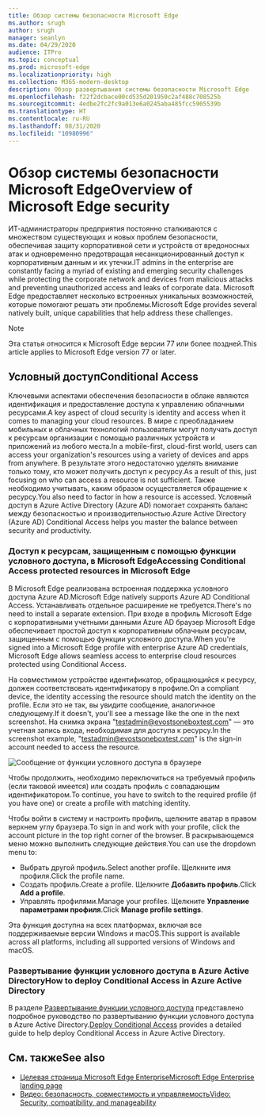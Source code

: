 ```yaml
---
title: Обзор системы безопасности Microsoft Edge
ms.author: srugh
author: srugh
manager: seanlyn
ms.date: 04/29/2020
audience: ITPro
ms.topic: conceptual
ms.prod: microsoft-edge
ms.localizationpriority: high
ms.collection: M365-modern-desktop
description: Обзор развертывания системы безопасности Microsoft Edge
ms.openlocfilehash: f22f2dcbace00cd535d201950c2af488c708525b
ms.sourcegitcommit: 4edbe2fc2fc9a013e6a0245aba485fcc5905539b
ms.translationtype: HT
ms.contentlocale: ru-RU
ms.lasthandoff: 08/31/2020
ms.locfileid: "10980996"
---
```

# <span data-ttu-id="c5539-103">Обзор системы безопасности Microsoft Edge</span><span class="sxs-lookup"><span data-stu-id="c5539-103">Overview of Microsoft Edge security</span></span>
  
<span data-ttu-id="c5539-104">ИТ-администраторы предприятия постоянно сталкиваются с множеством существующих и новых проблем безопасности, обеспечивая защиту корпоративной сети и устройств от вредоносных атак и одновременно предотвращая несанкционированный доступ к корпоративным данным и их утечки.</span><span class="sxs-lookup"><span data-stu-id="c5539-104">IT admins in the enterprise are constantly facing a myriad of existing and emerging security challenges while protecting the corporate network and devices from malicious attacks and preventing unauthorized access and leaks of corporate data.</span></span> <span data-ttu-id="c5539-105">Microsoft Edge предоставляет несколько встроенных уникальных возможностей, которые помогают решать эти проблемы.</span><span class="sxs-lookup"><span data-stu-id="c5539-105">Microsoft Edge provides several natively built, unique capabilities that help address these challenges.</span></span>

> [!NOTE]
> <span data-ttu-id="c5539-106">Эта статья относится к Microsoft Edge версии 77 или более поздней.</span><span class="sxs-lookup"><span data-stu-id="c5539-106">This article applies to Microsoft Edge version 77 or later.</span></span>

## <span data-ttu-id="c5539-107">Условный доступ</span><span class="sxs-lookup"><span data-stu-id="c5539-107">Conditional Access</span></span>

<span data-ttu-id="c5539-108">Ключевыми аспектами обеспечения безопасности в облаке являются идентификация и предоставление доступа к управлению облачными ресурсами.</span><span class="sxs-lookup"><span data-stu-id="c5539-108">A key aspect of cloud security is identity and access when it comes to managing your cloud resources.</span></span> <span data-ttu-id="c5539-109">В мире с преобладанием мобильных и облачных технологий пользователи могут получать доступ к ресурсам организации с помощью различных устройств и приложений из любого места.</span><span class="sxs-lookup"><span data-stu-id="c5539-109">In a mobile-first, cloud-first world, users can access your organization's resources using a variety of devices and apps from anywhere.</span></span> <span data-ttu-id="c5539-110">В результате этого недостаточно уделять внимание только тому, кто может получить доступ к ресурсу.</span><span class="sxs-lookup"><span data-stu-id="c5539-110">As a result of this, just focusing on who can access a resource is not sufficient.</span></span> <span data-ttu-id="c5539-111">Также необходимо учитывать, каким образом осуществляется обращение к ресурсу.</span><span class="sxs-lookup"><span data-stu-id="c5539-111">You also need to factor in how a resource is accessed.</span></span> <span data-ttu-id="c5539-112">Условный доступ в Azure Active Directory (Azure AD) помогает сохранять баланс между безопасностью и производительностью.</span><span class="sxs-lookup"><span data-stu-id="c5539-112">Azure Active Directory (Azure AD) Conditional Access helps you master the balance between security and productivity.</span></span>

### <span data-ttu-id="c5539-113">Доступ к ресурсам, защищенным с помощью функции условного доступа, в Microsoft Edge</span><span class="sxs-lookup"><span data-stu-id="c5539-113">Accessing Conditional Access protected resources in Microsoft Edge</span></span>

<span data-ttu-id="c5539-114">В Microsoft Edge реализована встроенная поддержка условного доступа Azure AD.</span><span class="sxs-lookup"><span data-stu-id="c5539-114">Microsoft Edge natively supports Azure AD Conditional Access.</span></span> <span data-ttu-id="c5539-115">Устанавливать отдельное расширение не требуется.</span><span class="sxs-lookup"><span data-stu-id="c5539-115">There's no need to install a separate extension.</span></span> <span data-ttu-id="c5539-116">При входе в профиль Microsoft Edge с корпоративными учетными данными Azure AD браузер Microsoft Edge обеспечивает простой доступ к корпоративным облачным ресурсам, защищенным с помощью функции условного доступа.</span><span class="sxs-lookup"><span data-stu-id="c5539-116">When you're signed into a Microsoft Edge profile with enterprise Azure AD credentials, Microsoft Edge allows seamless access to enterprise cloud resources protected using Conditional Access.</span></span>

<span data-ttu-id="c5539-117">На совместимом устройстве идентификатор, обращающийся к ресурсу, должен соответствовать идентификатору в профиле.</span><span class="sxs-lookup"><span data-stu-id="c5539-117">On a compliant device, the identity accessing the resource should match the identity on the profile.</span></span>  <span data-ttu-id="c5539-118">Если это не так, вы увидите сообщение, аналогичное следующему.</span><span class="sxs-lookup"><span data-stu-id="c5539-118">If it doesn't, you'll see a message like the one in the next screenshot.</span></span> <span data-ttu-id="c5539-119">На снимка экрана "testadmin@evostsoneboxtest.com" — это учетная запись входа, необходимая для доступа к ресурсу.</span><span class="sxs-lookup"><span data-stu-id="c5539-119">In the screenshot example, "testadmin@evostsoneboxtest.com" is the sign-in account needed to access the resource.</span></span>

![Сообщение от функции условного доступа в браузере](./media/edge-security/microsoft-edge-security-conditional-access.png)

<span data-ttu-id="c5539-121">Чтобы продолжить, необходимо переключиться на требуемый профиль (если таковой имеется) или создать профиль с совпадающим идентификатором.</span><span class="sxs-lookup"><span data-stu-id="c5539-121">To continue, you have to switch to the required profile (if you have one) or create a profile with matching identity.</span></span>

<span data-ttu-id="c5539-122">Чтобы войти в систему и настроить профиль, щелкните аватар в правом верхнем углу браузера.</span><span class="sxs-lookup"><span data-stu-id="c5539-122">To sign in and work with your profile, click the account picture in the top right corner of the browser.</span></span> <span data-ttu-id="c5539-123">В раскрывающемся меню можно выполнить следующие действия.</span><span class="sxs-lookup"><span data-stu-id="c5539-123">You can use the dropdown menu to:</span></span>

- <span data-ttu-id="c5539-124">Выбрать другой профиль.</span><span class="sxs-lookup"><span data-stu-id="c5539-124">Select another profile.</span></span> <span data-ttu-id="c5539-125">Щелкните имя профиля.</span><span class="sxs-lookup"><span data-stu-id="c5539-125">Click the profile name.</span></span>
- <span data-ttu-id="c5539-126">Создать профиль.</span><span class="sxs-lookup"><span data-stu-id="c5539-126">Create a profile.</span></span> <span data-ttu-id="c5539-127">Щелкните **Добавить профиль**.</span><span class="sxs-lookup"><span data-stu-id="c5539-127">Click **Add a profile**.</span></span>
- <span data-ttu-id="c5539-128">Управлять профилями.</span><span class="sxs-lookup"><span data-stu-id="c5539-128">Manage your profiles.</span></span> <span data-ttu-id="c5539-129">Щелкните **Управление параметрами профиля**.</span><span class="sxs-lookup"><span data-stu-id="c5539-129">Click **Manage profile settings**.</span></span>

<span data-ttu-id="c5539-130">Эта функция доступна на всех платформах, включая все поддерживаемые версии Windows и macOS.</span><span class="sxs-lookup"><span data-stu-id="c5539-130">This support is available across all platforms, including all supported versions of Windows and macOS.</span></span>

### <span data-ttu-id="c5539-131">Развертывание функции условного доступа в Azure Active Directory</span><span class="sxs-lookup"><span data-stu-id="c5539-131">How to deploy Conditional Access in Azure Active Directory</span></span>

<span data-ttu-id="c5539-132">В разделе [Развертывание функции условного доступа](https://docs.microsoft.com/azure/active-directory/conditional-access/plan-conditional-access) представлено подробное руководство по развертыванию функции условного доступа в Azure Active Directory.</span><span class="sxs-lookup"><span data-stu-id="c5539-132">[Deploy Conditional Access](https://docs.microsoft.com/azure/active-directory/conditional-access/plan-conditional-access) provides a detailed guide to help deploy Conditional Access in Azure Active Directory.</span></span>

## <span data-ttu-id="c5539-133">См. также</span><span class="sxs-lookup"><span data-stu-id="c5539-133">See also</span></span>

- [<span data-ttu-id="c5539-134">Целевая страница Microsoft Edge Enterprise</span><span class="sxs-lookup"><span data-stu-id="c5539-134">Microsoft Edge Enterprise landing page</span></span>](https://aka.ms/EdgeEnterprise)
- [<span data-ttu-id="c5539-135">Видео: безопасность, совместимость и управляемость</span><span class="sxs-lookup"><span data-stu-id="c5539-135">Video: Security, compatibility, and manageability</span></span>](/microsoft-edge-video-security-compatibility-manageability.md)

